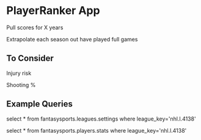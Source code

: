 # PlayerRanker App

Pull scores for X years

Extrapolate each season out have played full games


## To Consider

Injury risk

Shooting %


## Example Queries

select * from fantasysports.leagues.settings where league_key='nhl.l.4138'

select * from fantasysports.players.stats where league_key='nhl.l.4138'